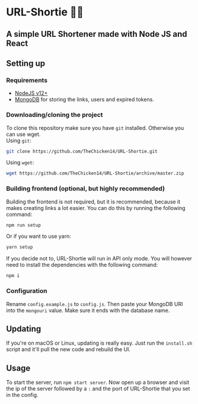 <p align="center">
    <h1>URL-Shortie 🔗✨</h1>
    <h2>A simple URL Shortener made with Node JS and React</h2>
</p>

## Setting up

### Requirements

- [NodeJS v12+](https://nodejs.org)
- [MongoDB](https://www.mongodb.com/) for storing the links, users and expired tokens.

### Downloading/cloning the project

To clone this repository make sure you have `git` installed. Otherwise you can use wget.
<br />
Using `git`:

```bash
git clone https://github.com/TheChicken14/URL-Shortie.git
```

Using `wget`:

```bash
wget https://github.com/TheChicken14/URL-Shortie/archive/master.zip
```

### Building frontend (optional, but highly recommended)

Building the frontend is not required, but it is recommended, because it makes creating links a lot easier.
You can do this by running the following command:

```bash
npm run setup
```

Or if you want to use yarn:

```bash
yarn setup
```

If you decide not to, URL-Shortie will run in API only mode. You will however need to install the dependencies with the following command:

```bash
npm i
```

### Configuration

Rename `config.example.js` to `config.js`. Then paste your MongoDB URI into the `mongouri` value. Make sure it ends with the database name.

## Updating

If you're on macOS or Linux, updating is really easy. Just run the `install.sh` script and it'll pull the new code and rebuild the UI.

## Usage

To start the server, run `npm start server`. Now open up a browser and visit the ip of the server followed by a `:` and the port of URL-Shortie that you set in the config.
